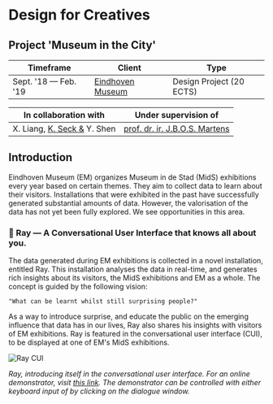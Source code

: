 # Design for Creatives

## Project 'Museum in the City'


| Timeframe            | Client           | Type                     |
|----------------------|------------------|--------------------------|
| Sept. '18 — Feb. '19 | [Eindhoven Museum](https://eindhovenmuseum.nl/) | Design Project (20 ECTS) |

| In collaboration with       | Under supervision of        |
|-----------------------------|-----------------------------|
| X. Liang, [K. Seck &](http://krseckdesigns.nl/) Y. Shen | [prof. dr. ir. J.B.O.S. Martens](https://research.tue.nl/nl/persons/jbos-jean-bernard-martens) |


## Introduction

Eindhoven Museum (EM) organizes Museum in de Stad (MidS) exhibitions every year based on certain themes. They aim to collect data to learn about their visitors. Installations that were exhibited in the past have successfully generated substantial amounts of data. However, the valorisation of the data has not yet been fully explored. We see opportunities in this area. 

### 🤖 Ray — A Conversational User Interface that knows all about you.

The data generated during EM exhibitions is collected in a novel installation, entitled Ray. This installation analyses the data in real-time, and generates rich insights about its visitors, the MidS exhibitions and EM as a whole. The concept is guided by the following vision:

```"What can be learnt whilst still surprising people?"```

As a way to introduce surprise, and educate the public on the emerging influence that data has in our lives, Ray also shares his insights with visitors of EM exhibitions. Ray is featured in the conversational user interface (CUI), to be displayed at one of EM's MidS exhibitions. 

![Ray CUI](https://i.imgur.com/GYu7q5a.png)

*Ray, introducing itself in the conversational user interface. For an online demonstrator, visit [this link](https://arthurgeel.com/clairvoyant). The demonstrator can be controlled with either keyboard input of by clicking on the dialogue window.*
